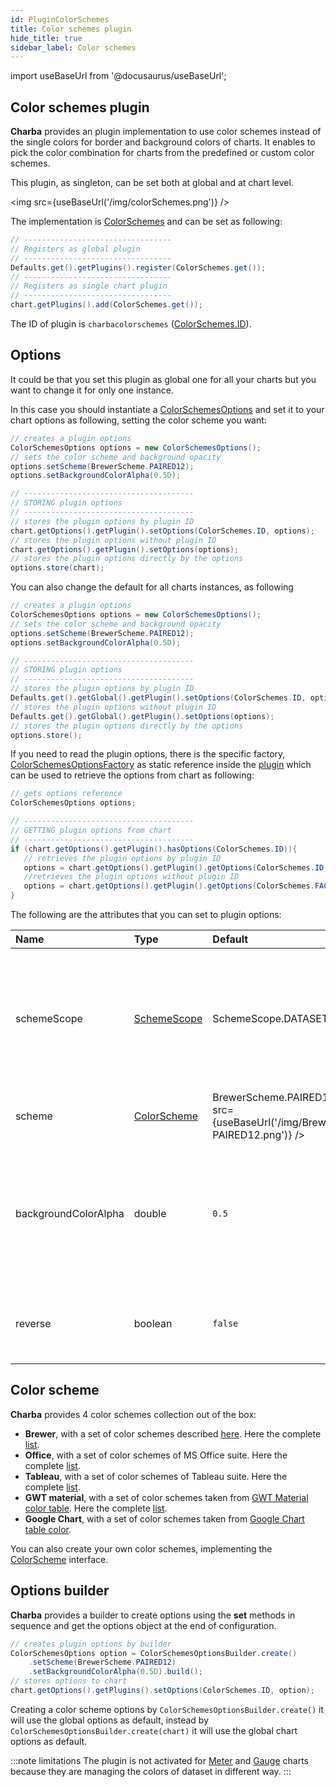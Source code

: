 ```yaml
---
id: PluginColorSchemes
title: Color schemes plugin
hide_title: true
sidebar_label: Color schemes
---
```

import useBaseUrl from '@docusaurus/useBaseUrl';

## Color schemes plugin

**Charba** provides an plugin implementation to use color schemes instead of the single colors for border and background colors of charts.
It enables to pick the color combination for charts from the predefined or custom color schemes.

This plugin, as singleton, can be set both at global and at chart level.

<img src={useBaseUrl('/img/colorSchemes.png')} />

The implementation is [ColorSchemes](https://pepstock-org.github.io/Charba/4.0/org/pepstock/charba/client/impl/plugins/ColorSchemes.html) and can be set as following:

```java
// ---------------------------------
// Registers as global plugin
// ---------------------------------
Defaults.get().getPlugins().register(ColorSchemes.get());
// ---------------------------------
// Registers as single chart plugin
// ---------------------------------
chart.getPlugins().add(ColorSchemes.get());
```

The ID of plugin is `charbacolorschemes` ([ColorSchemes.ID](https://pepstock-org.github.io/Charba/4.0/org/pepstock/charba/client/impl/plugins/ColorSchemes.html#ID)).

## Options

It could be that you set this plugin as global one for all your charts but you want to change it for only one instance.

In this case you should instantiate a [ColorSchemesOptions](https://pepstock-org.github.io/Charba/4.0/org/pepstock/charba/client/impl/plugins/ColorSchemesOptions.html) and set it to your chart options as following, setting the color scheme you want:

```java
// creates a plugin options
ColorSchemesOptions options = new ColorSchemesOptions();
// sets the color scheme and background opacity
options.setScheme(BrewerScheme.PAIRED12);
options.setBackgroundColorAlpha(0.5D);

// --------------------------------------
// STORING plugin options
// --------------------------------------
// stores the plugin options by plugin ID
chart.getOptions().getPlugin().setOptions(ColorSchemes.ID, options);
// stores the plugin options without plugin ID
chart.getOptions().getPlugin().setOptions(options);
// stores the plugin options directly by the options
options.store(chart);
```

You can also change the default for all charts instances, as following

```java
// creates a plugin options
ColorSchemesOptions options = new ColorSchemesOptions();
// sets the color scheme and background opacity
options.setScheme(BrewerScheme.PAIRED12);
options.setBackgroundColorAlpha(0.5D);

// --------------------------------------
// STORING plugin options
// --------------------------------------
// stores the plugin options by plugin ID
Defaults.get().getGlobal().getPlugin().setOptions(ColorSchemes.ID, options);
// stores the plugin options without plugin ID
Defaults.get().getGlobal().getPlugin().setOptions(options);
// stores the plugin options directly by the options
options.store();
```


If you need to read the plugin options, there is the specific factory, [ColorSchemesOptionsFactory](https://pepstock-org.github.io/Charba/4.0/org/pepstock/charba/client/impl/plugins/ColorSchemesOptionsFactory.html) as static reference inside the [plugin](https://pepstock-org.github.io/Charba/4.0/org/pepstock/charba/client/impl/plugins/ColorSchemes.html) which can be used to retrieve the options from chart as following:

```java
// gets options reference
ColorSchemesOptions options;

// --------------------------------------
// GETTING plugin options from chart
// --------------------------------------
if (chart.getOptions().getPlugin().hasOptions(ColorSchemes.ID)){
   // retrieves the plugin options by plugin ID
   options = chart.getOptions().getPlugin().getOptions(ColorSchemes.ID, ColorSchemes.FACTORY);
   //retrieves the plugin options without plugin ID
   options = chart.getOptions().getPlugin().getOptions(ColorSchemes.FACTORY);
}
```

The following are the attributes that you can set to plugin options:

| Name | Type | Default | Description
| :- | :- | :- | :-
| schemeScope | [SchemeScope](https://pepstock-org.github.io/Charba/4.0/org/pepstock/charba/client/impl/plugins/enums/SchemeScope.html) | SchemeScope.DATASET | If set to `data`, the color scheme is applied to the data instead of dataset. This can be set only for [BAR](../charts/ChartBar) or [BUBBLE](../charts/ChartBubble) charts.
| scheme | [ColorScheme](https://pepstock-org.github.io/Charba/4.0/org/pepstock/charba/client/impl/plugins/ColorScheme.html) | BrewerScheme.PAIRED12 - <img src={useBaseUrl('/img/BrewerScheme-PAIRED12.png')} />| Defines the color scheme instance to apply
| backgroundColorAlpha | double | `0.5` | The transparency value for the background color. Must be a number between 0.0 (fully transparent) and 1.0 (no transparency).
| reverse | boolean | `false` | If set to `true`, the order of the colors in the selected scheme is reversed.

## Color scheme

**Charba** provides 4 color schemes collection out of the box:

 * **Brewer**, with a set of color schemes described [here](http://colorbrewer2.org/). Here the complete [list](./tables/ColorSchemeBrewer).
 * **Office**, with a set of color schemes of MS Office suite. Here the complete [list](./tables/ColorSchemeOffice).
 * **Tableau**, with a set of color schemes of Tableau suite. Here the complete [list](./tables/ColorSchemeTableau).
 * **GWT material**, with a set of color schemes taken from [GWT Material color table](../coloring/tables/GWTMaterialColors). Here the complete [list](./tables/ColorSchemeGwtMaterial).
 * **Google Chart**, with a set of color schemes taken from [Google Chart table color](../coloring/tables/GoogleChartColors).

You can also create your own color schemes, implementing the [ColorScheme](https://pepstock-org.github.io/Charba/4.0/org/pepstock/charba/client/impl/plugins/ColorScheme.html) interface.

## Options builder

**Charba** provides a builder to create options using the **set** methods in sequence and get the options object at the end of configuration.

```java
// creates plugin options by builder
ColorSchemesOptions option = ColorSchemesOptionsBuilder.create()
	.setScheme(BrewerScheme.PAIRED12)
	.setBackgroundColorAlpha(0.5D).build();
// stores options to chart
chart.getOptions().getPlugins().setOptions(ColorSchemes.ID, option);
```

Creating a color scheme options by `ColorSchemesOptionsBuilder.create()` it will use the global options as default, instead by `ColorSchemesOptionsBuilder.create(chart)` it will use the global chart options as default.

:::note limitations
The plugin is not activated for [Meter](../charts/ChartMeter) and [Gauge](../charts/ChartGauge) charts because they are managing the colors of dataset in different way.
:::
